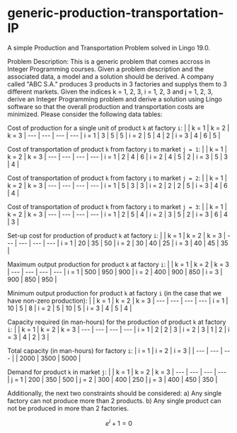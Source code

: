 # generic-production-transportation-IP
A simple Production and Transportation Problem solved in Lingo 19.0.

Problem Description: This is a generic problem that comes accross in Integer Programming courses. Given a problem description and the associated data, a model and a solution should be derived. A company called "ABC S.A." produces 3 products in 3 factories and supplys them to 3 different markets. Given the indices k = 1, 2, 3, i = 1, 2, 3 and j = 1, 2, 3, derive an Integer Programming problem and derive a solution using Lingo software so that the overall production and transportation costs are minimized. Please consider the following data tables: 

Cost of production for a single unit of product `k` at factory `i`:
|   | k = 1 | k = 2 | k = 3 |
--- | --- | --- | --- |
i = 1 | 3 | 5 | 5 |
i = 2 | 5 | 4 | 2 |
i = 3 | 4 | 6 | 5 |

Cost of transportation of product `k` from factory `i` to market `j = 1`:
|   | k = 1 | k = 2 | k = 3 |
--- | --- | --- | --- |
i = 1 | 2 | 4 | 6 |
i = 2 | 4 | 5 | 2 |
i = 3 | 5 | 3 | 4 |

Cost of transportation of product `k` from factory `i` to market `j = 2`:
|   | k = 1 | k = 2 | k = 3 |
--- | --- | --- | --- |
i = 1 | 5 | 3 | 3 |
i = 2 | 2 | 2 | 5 |
i = 3 | 4 | 6 | 4 |

Cost of transportation of product `k` from factory `i` to market `j = 3`:
|   | k = 1 | k = 2 | k = 3 |
--- | --- | --- | --- |
i = 1 | 2 | 5 | 4 |
i = 2 | 3 | 5 | 2 |
i = 3 | 6 | 4 | 3 |

Set-up cost for production of product `k` at factory `i`:
|   | k = 1 | k = 2 | k = 3 |
--- | --- | --- | --- |
i = 1 | 20 | 35 | 50 |
i = 2 | 30 | 40 | 25 |
i = 3 | 40 | 45 | 35 |

Maximum output production for product `k` at factory `i`:
|   | k = 1 | k = 2 | k = 3 |
--- | --- | --- | --- |
i = 1 | 500 | 950 | 900 |
i = 2 | 400 | 900 | 850 |
i = 3 | 900 | 850 | 950 |

Minimum output production for product `k` at factory `i` (in the case that we have non-zero production):
|   | k = 1 | k = 2 | k = 3 |
--- | --- | --- | --- |
i = 1 | 10 | 5 | 8 |
i = 2 | 5 | 10 | 5 |
i = 3 | 4 | 5 | 4 |

Capacity required (in man-hours) for the production of product `k` at factory `i`:
|   | k = 1 | k = 2 | k = 3 |
--- | --- | --- | --- |
i = 1 | 2 | 2 | 3 |
i = 2 | 3 | 1 | 2 |
i = 3 | 4 | 2 | 3 |

Total capacity (in man-hours) for factory `i`:
| i = 1 | i = 2 | i = 3 |
| --- | --- | --- |
| 2000 | 3500 | 5000 |

Demand for product `k` in market `j`:
|   | k = 1 | k = 2 | k = 3 |
--- | --- | --- | --- |
j = 1 | 200 | 350 | 500 |
j = 2 | 300 | 400 | 250 |
j = 3 | 400 | 450 | 350 |

Additionally, the next two constraints should be considered:
a) Any single factory can not produce more than 2 products.
b) Any single product can not be produced in more than 2 factories.

```math
e^i + 1 = 0
```
